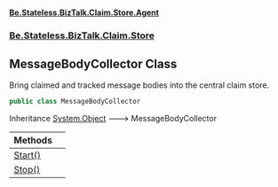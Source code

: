 #### [Be.Stateless.BizTalk.Claim.Store.Agent](README.md 'README')
### [Be.Stateless.BizTalk.Claim.Store](Be.Stateless.BizTalk.Claim.Store.md 'Be.Stateless.BizTalk.Claim.Store')

## MessageBodyCollector Class

Bring claimed and tracked message bodies into the central claim store.

```csharp
public class MessageBodyCollector
```

Inheritance [System.Object](https://docs.microsoft.com/en-us/dotnet/api/System.Object 'System.Object') &#129106; MessageBodyCollector

| Methods | |
| :--- | :--- |
| [Start()](MessageBodyCollector.Start().md 'Be.Stateless.BizTalk.Claim.Store.MessageBodyCollector.Start()') | |
| [Stop()](MessageBodyCollector.Stop().md 'Be.Stateless.BizTalk.Claim.Store.MessageBodyCollector.Stop()') | |
